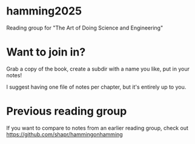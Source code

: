 # hamming2025
Reading group for "The Art of Doing Science and Engineering"
# Want to join in?
Grab a copy of the book, create a subdir with a name you like, put in your notes!

I suggest having one file of notes per chapter, but it's entirely up to you.
# Previous reading group
If you want to compare to notes from an earlier reading group, check out https://github.com/shapr/hammingonhamming
